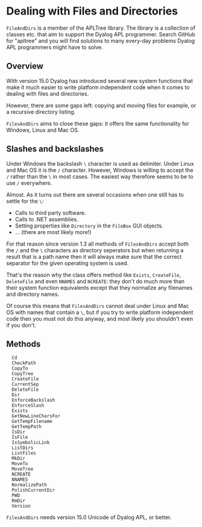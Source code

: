 # Dealing with Files and Directories


`FileAndDirs` is a member of the APLTree library. The library is a collection of classes etc. that aim to support the Dyalog APL programmer. Search GitHub for "apltree" and you will find solutions to many every-day problems Dyalog APL programmers might have to solve.


## Overview

With version 15.0 Dyalog has introduced several new system functions that make it much easier to write platform independent code when it comes to dealing with files and directories.

However, there are some gaps left: copying and moving files for example, or a recursive directory listing.

`FilesAndDirs` aims to close these gaps: it offers the same functionality for Windows, Linux and Mac OS.

## Slashes and backslashes

Under Windows the backslash `\` character is used as delimiter. Under Linux and Mac OS it is the `/` character. However, Windows is willing to accept the `/` rather than the `\` in most cases. The easiest way therefore seems to be to use `/` everywhere.

Almost. As it turns out there are several occasions when one still has to settle for the `\`: 

 * Calls to third party software.
 * Calls to .NET assemblies.
 * Setting properties like `Directory` in the `FileBox` GUI objects.
 * ... (there are most likely more!)

For that reason since version 1.3 all methods of `FilesAndDirs` accept both the `/` and the `\` characters as directory seperators but when returning a result that is a path name then it will always make sure that the correct separator for the given operating system is used.

That's the reason why the class offers method like `Exists`, `CreateFile`, `DeleteFile` and even `NNAMES` and `NCREATE`: they don't do much more than their system function equivalents except that they normalize any filenames and directory names.

Of course this means that `FilesAndDirs` cannot deal under Linux and Mac OS with names that contain a `\`, but if you try to write platform independent code then you must not do this anyway, and most likely you shouldn't even if you don't.

## Methods 

```
  Cd
  CheckPath
  CopyTo
  CopyTree
  CreateFile
  CurrentSep
  DeleteFile
  Dir
  EnforceBackslash
  EnforceSlash
  Exists
  GetNewLineCharsFor
  GetTempFilename
  GetTempPath
  IsDir
  IsFile
  IsSymbolicLink
  ListDirs
  ListFiles
  MkDir
  MoveTo
  MoveTree
  NCREATE
  NNAMES
  NormalizePath
  PolishCurrentDir
  PWD
  RmDir
  Version
```

`FilesAndDirs` needs version 15.0 Unicode of Dyalog APL, or better.